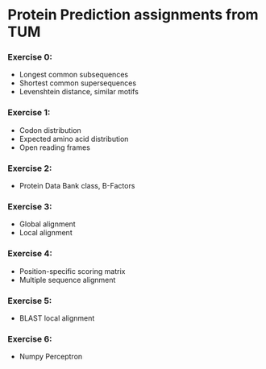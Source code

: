 # Protein Prediction assignments from TUM

### Exercise 0:
* Longest common subsequences
* Shortest common supersequences
* Levenshtein distance, similar motifs

### Exercise 1:
* Codon distribution
* Expected amino acid distribution
* Open reading frames

### Exercise 2:
* Protein Data Bank class, B-Factors

### Exercise 3:
* Global alignment
* Local alignment

### Exercise 4:
* Position-specific scoring matrix
* Multiple sequence alignment

### Exercise 5:
* BLAST local alignment

### Exercise 6:
* Numpy Perceptron
